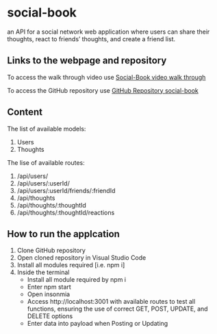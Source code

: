 # social-book
an API for a social network web application where users can share their thoughts, react to friends’ thoughts, and create a friend list. 

## Links to the webpage and repository

To access the walk through video use [Social-Book video walk through]()

To access the GitHub repository use [GitHub Repository social-book](https://github.com/Haruka08/social-book)

## Content

The list of available models:

1. Users
2. Thoughts

The lise of available routes:

1. /api/users/
2. /api/users/:userId/
3. /api/users/:userId/friends/:friendId
4. /api/thoughts
5. /api/thoughts/:thoughtId
6. /api/thoughts/:thoughtId/reactions

## How to run the applcation
1. Clone GitHub repository
2. Open cloned repository in Visual Studio Code
3. Install all modules required [i.e. npm i]
4. Inside the terminal
    - Install all module required by npm i
    - Enter npm start
    - Open insonmia
    - Access http://localhost:3001 with available routes to test all functions, ensuring the use of correct GET, POST, UPDATE, and DELETE options
    - Enter data into payload when Posting or Updating
